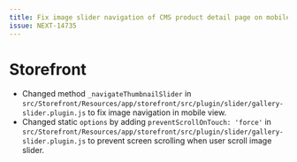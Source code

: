 ```yaml
---
title: Fix image slider navigation of CMS product detail page on mobile
issue: NEXT-14735
---
```

# Storefront
* Changed method `_navigateThumbnailSlider` in `src/Storefront/Resources/app/storefront/src/plugin/slider/gallery-slider.plugin.js` to fix image navigation in mobile view.
* Changed static `options` by adding `preventScrollOnTouch: 'force'` in `src/Storefront/Resources/app/storefront/src/plugin/slider/gallery-slider.plugin.js` to prevent screen scrolling when user scroll image slider. 
